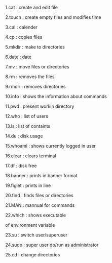 1.cat : create and edit file

2.touch : create empty files and modifies time

3.cal : calender

4.cp : copies files

5.mkdir : make to directories

6.date : date 

7.mv : move files or directories

8.rm : removes the files

9.rmdir : removes directories

10.info : shows the information about commands

11.pwd : present workin directory

12.who : list of users

13.ls : list of containts

14.du : disk usage

15.whoami : shows currently logged in user

16.clear : clears terminal

17.df : disk free

18.banner : prints in banner format

19.figlet : prints in line

20.find : finds files or directories

21.MAN : mannual for commands

22.which : shows executable

of environment variable

23.su : switch user/superuser

24.sudo : super user do/run as administrator

25.cd : change directories